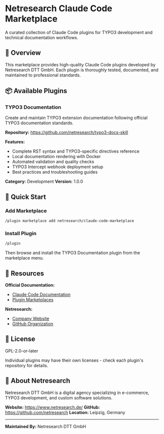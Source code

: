 # Netresearch Claude Code Marketplace

A curated collection of Claude Code plugins for TYPO3 development and technical documentation workflows.

## 🎯 Overview

This marketplace provides high-quality Claude Code plugins developed by Netresearch DTT GmbH. Each plugin is thoroughly tested, documented, and maintained to professional standards.

## 📦 Available Plugins

### TYPO3 Documentation

Create and maintain TYPO3 extension documentation following official TYPO3 documentation standards.

**Repository:** https://github.com/netresearch/typo3-docs-skill

**Features:**
- Complete RST syntax and TYPO3-specific directives reference
- Local documentation rendering with Docker
- Automated validation and quality checks
- TYPO3 Intercept webhook deployment setup
- Best practices and troubleshooting guides

**Category:** Development
**Version:** 1.0.0

## 🚀 Quick Start

### Add Marketplace

```bash
/plugin marketplace add netresearch/claude-code-marketplace
```

### Install Plugin

```bash
/plugin
```

Then browse and install the TYPO3 Documentation plugin from the marketplace menu.

## 📖 Resources

**Official Documentation:**
- [Claude Code Documentation](https://docs.claude.com/en/docs/claude-code)
- [Plugin Marketplaces](https://docs.claude.com/en/docs/claude-code/plugin-marketplaces)

**Netresearch:**
- [Company Website](https://www.netresearch.de/)
- [GitHub Organization](https://github.com/netresearch)

## 📄 License

GPL-2.0-or-later

Individual plugins may have their own licenses - check each plugin's repository for details.

## 🏢 About Netresearch

Netresearch DTT GmbH is a digital agency specializing in e-commerce, TYPO3 development, and custom software solutions.

**Website:** https://www.netresearch.de/
**GitHub:** https://github.com/netresearch
**Location:** Leipzig, Germany

---

**Maintained By:** Netresearch DTT GmbH
